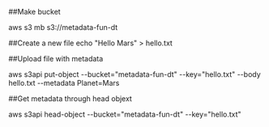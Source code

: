 ##Make bucket

aws s3 mb s3://metadata-fun-dt

##Create a new file
echo "Hello Mars" > hello.txt

##Upload file with metadata

aws s3api put-object --bucket="metadata-fun-dt" --key="hello.txt" --body hello.txt --metadata Planet=Mars

##Get metadata through head objext

aws s3api head-object --bucket="metadata-fun-dt" --key="hello.txt"